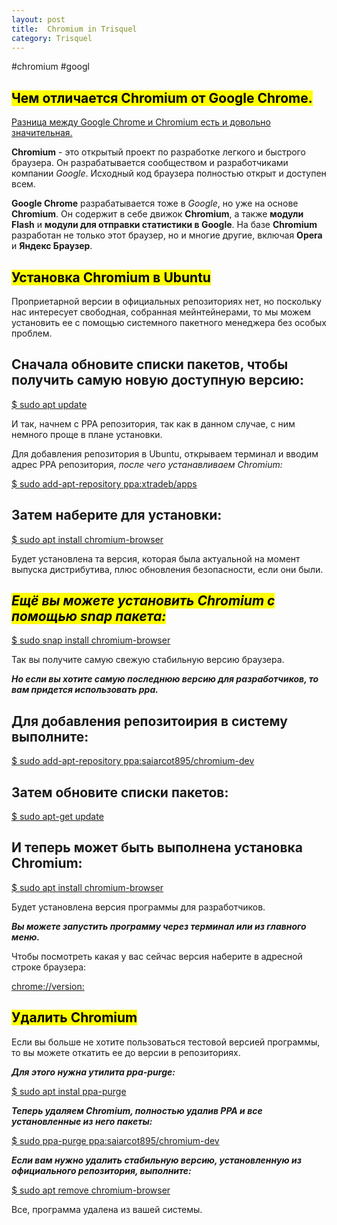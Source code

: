 ```yaml
---
layout: post
title:  Chromium in Trisquel
category: Trisquel
---
```


#chromium #googl

## <mark>Чем отличается Chromium от Google Chrome.</mark>

<u>Разница между Google Chrome и Chromium есть и довольно значительная.</u> 

**Chromium** - это открытый проект по разработке легкого и быстрого браузера. Он разрабатывается сообществом и разработчиками компании *Google*. Исходный код браузера полностью открыт и доступен всем.

**Google Chrome** разрабатывается тоже в *Google*, но уже на основе **Chromium**. Он содержит в себе движок **Chromium**, а также **модули Flash** и **модули для отправки статистики в Google**. На базе **Chromium** разработан не только этот браузер, но и многие другие, включая **Opera** и **Яндекс Браузер**.

## <mark>Установка Chromium в Ubuntu</mark> 

Проприетарной версии в официальных репозиториях нет, но поскольку нас интересует свободная, собранная мейнтейнерами, то мы можем установить ее с помощью системного пакетного менеджера без особых проблем. 

## Сначала обновите списки пакетов, чтобы получить самую новую доступную версию:

<u>$ sudo apt update</u>

И так, начнем с PPA репозитория, так как в данном случае, с ним немного проще в плане установки. 

Для добавления репозитория в Ubuntu, открываем терминал и вводим адрес PPA репозитория, *после чего устанавливаем Chromium:*

<u>$ sudo add-apt-repository ppa:xtradeb/apps</u>

## Затем наберите для установки:

<u>$ sudo apt install chromium-browser</u>

Будет установлена та версия, которая была актуальной на момент выпуска дистрибутива, плюс обновления безопасности, если они были. 
 
## <mark>***Ещё вы можете установить Chromium с помощью snap пакета:***</mark>

<u>$ sudo snap install chromium-browser</u>

Так вы получите самую свежую стабильную версию браузера. 

***Но если вы хотите самую последнюю версию для разработчиков, то вам придется использовать ppa.*** 

## Для добавления репозитоирия в систему выполните:

<u>$ sudo add-apt-repository ppa:saiarcot895/chromium-dev</u>

## Затем обновите списки пакетов:

<u>$ sudo apt-get update</u>

## И теперь может быть выполнена установка Chromium:

<u>$ sudo apt install chromium-browser</u>

Будет установлена версия программы для разработчиков.

***Вы можете запустить программу через терминал или из главного меню.***

Чтобы посмотреть какая у вас сейчас версия наберите в адресной строке браузера: 

<u>chrome://version:</u>

## <mark>Удалить Chromium</mark>

Если вы больше не хотите пользоваться тестовой версией программы, то вы можете откатить ее до версии в репозиториях. 

***Для этого нужна утилита ppa-purge:***

<u>$ sudo apt instal ppa-purge</u>

***Теперь удаляем Chromium, полностью удалив PPA и все установленные из него пакеты:***

<u>$ sudo ppa-purge ppa:saiarcot895/chromium-dev</u>

***Если вам нужно удалить стабильную версию, установленную из официального репозитория, выполните:***

<u>$ sudo apt remove chromium-browser</u>

Все, программа удалена из вашей системы.

